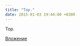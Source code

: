 ```yaml
---
title: "Тор."
date: 2015-01-03 19:44:00 +0300
---
```


Тор.

[Вложение](/assets/vk_photos/3/Zm7BBXIhxT0.jpg)
